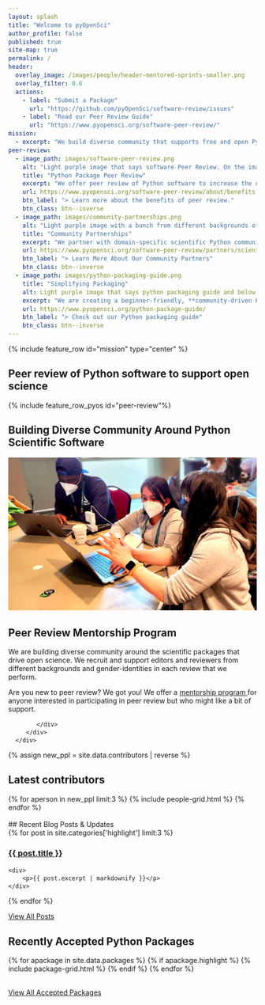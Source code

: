 ```yaml
---
layout: splash
title: "Welcome to pyOpenSci"
author_profile: false
published: true
site-map: true
permalink: /
header:
  overlay_image: /images/people/header-mentored-sprints-smaller.png
  overlay_filter: 0.6
  actions:
    - label: "Submit a Package"
      url: "https://github.com/pyOpenSci/software-review/issues"
    - label: "Read our Peer Review Guide"
      url: "https://www.pyopensci.org/software-peer-review/"
mission:
  - excerpt: "We build diverse community that supports free and open Python tools for processing scientific data. We also build technical skills needed to contribute to open source and that support open science. Join our global community."
peer-review:
  - image_path: images/software-peer-review.png
    alt: "Light purple image that says software Peer Review. On the image is a woman at a laptop with a pyOpenSci logo on it and a cup of coffee next to her. There is a very light flower in the bottom right hand corner. "
    title: "Python Package Peer Review"
    excerpt: "We offer peer review of Python software to increase the quality, usability and long term maintenance of the open source tools that drive open science. [JOSS accepts our review as theirs](https://www.pyopensci.org/software-peer-review/partners/joss.html) so you can get the benefits of pyOpenSci and JOSS through one review."
    url: https://www.pyopensci.org/software-peer-review/about/benefits.html
    btn_label: "> Learn more about the benefits of peer review."
    btn_class: btn--inverse
  - image_path: images/community-partnerships.png
    alt: "Light purple image with a bunch from different backgrounds of stick figure people in a slightly darker color. The text on the image at the top says Community Partnerships"
    title: "Community Partnerships"
    excerpt: "We partner with domain-specific scientific Python communities such as [Pangeo](https://www.pyopensci.org/software-peer-review/partners/pangeo.html) who want to review affiliated packages. Through this collaboration we develop develop community-specific standards that are used in our reviews, to evaluate whether a package meets affiliation requirements. This removes the need to communities to develop their own peer review process."
    url: https://www.pyopensci.org/software-peer-review/partners/scientific-communities.html
    btn_label: "> Learn More About Our Community Partners"
    btn_class: btn--inverse
  - image_path: images/python-packaging-guide.png
    title: "Simplifying Packaging"
    alt: Light purple image that says python packaging guide and below it says simplifying python packaging. The background is a grey laptop with a hand looking down at the laptop the above.
    excerpt: "We are creating a beginner-friendly, **community-driven Python packaging guide**. Our guide is reviewed by members of the Python Packaging Authority, maintainers of core packaging tools and members of the scientific Python community. It recommends best practices for you to follow when creating a Python package."
    url: https://www.pyopensci.org/python-package-guide/
    btn_label: "> Check out our Python packaging guide"
    btn_class: btn--inverse
---
```


{% include feature_row id="mission" type="center" %}

## Peer review of Python software to support open science

{% include feature_row_pyos id="peer-review"%}

## Building Diverse Community Around Python Scientific Software

<div class="feature__wrapper" markdown="1">
   <div class="feature__item--left">
      <div class="archive__item">
         <div class="archive__item-teaser">
            <img src="/images/people/pyopensci-sprint-pycon-2023.png" alt="Image showing 3 people working at 2 computers during a spring at pyCon USA 2023.">
         </div>
         <div class="archive__item-body">
            <h2 class="archive__item-title">Peer Review Mentorship Program</h2>
            <div class="archive__item-excerpt">
               <p>We are building diverse community around the scientific packages that drive open science. We recruit and support editors and reviewers from different backgrounds and gender-identities in each review that we perform.
            </p>
              Are you new to peer review? We got you!
              We offer a <a href="https://www.pyopensci.org/software-peer-review/how-to/reviewer-guide.html#a-guide-for-new-reviewers">mentorship program </a> for anyone interested in participating in peer review but who might like a bit of support.

            </div>
         </div>
      </div>

   </div>
</div>

{% assign new_ppl = site.data.contributors | reverse %}

## Latest contributors

<div class="entries-grid">
{% for aperson in new_ppl limit:3 %}
    {% include people-grid.html  %}
{% endfor %}
</div>

<br clear="both">

<div class="notice-highlight" markdown="1">
## Recent Blog Posts & Updates

<div class="grid col-3">
  {% for post in site.categories['highlight'] limit:3 %}

  <div class="cards">
  <h3 ><a href="{{ site.baseurl }}{{ post.url}}" rel="permalink">{{ post.title }}</a></h3>

    <div>
        <p>{{ post.excerpt | markdownify }}</p>
    </div>

</div>
{% endfor %}

</div>
<p><a href="/blog/" class="btn btn--info btn--large">View All Posts <i class="fa fa-4 fa-arrow-circle-right" aria-hidden="true"></i></a></p>
</div>

<!-- packages reviewed -->

## Recently Accepted Python Packages

<div class="grid">
    {% for apackage in site.data.packages %}
    {% if apackage.highlight %}
{% include package-grid.html  %}
    {% endif %}
    {% endfor %}
</div>

<br clear="both">

<a href="/python-packages/" class="btn btn--info">View All Accepted Packages <i class="fa fa-4 fa-arrow-circle-right" aria-hidden="true"></i></a>
